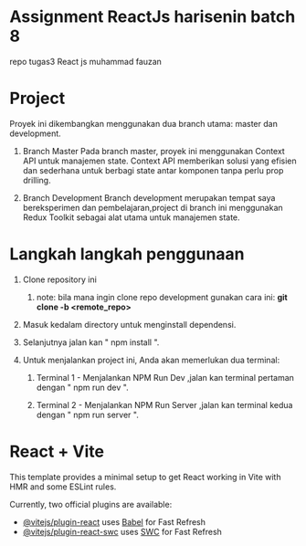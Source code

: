 # Assignment ReactJs harisenin batch 8
repo tugas3 React js muhammad fauzan 

# Project 
Proyek ini dikembangkan menggunakan dua branch utama: master dan development.

1. Branch Master
Pada branch master, proyek ini menggunakan Context API untuk manajemen state. Context API memberikan solusi yang efisien dan sederhana untuk berbagi state antar komponen tanpa perlu prop drilling.

2. Branch Development
Branch development merupakan tempat saya bereksperimen dan pembelajaran,project di branch ini menggunakan Redux Toolkit sebagai alat utama untuk manajemen state.

# Langkah langkah penggunaan 
1. Clone repository ini
   1.  note:
   bila mana ingin clone repo development gunakan cara ini: **git clone -b <branch> <remote_repo>**

2. Masuk kedalam directory untuk menginstall dependensi.
3. Selanjutnya jalan kan "  npm install ".
4. Untuk menjalankan project ini, Anda akan memerlukan dua terminal:
   1. Terminal 1 - Menjalankan NPM Run Dev
   ,jalan kan terminal pertaman dengan " npm run dev ".

   2. Terminal 2 - Menjalankan NPM Run Server
   ,jalan kan terminal kedua dengan " npm run server ".

# React + Vite

This template provides a minimal setup to get React working in Vite with HMR and some ESLint rules.

Currently, two official plugins are available:

- [@vitejs/plugin-react](https://github.com/vitejs/vite-plugin-react/blob/main/packages/plugin-react/README.md) uses [Babel](https://babeljs.io/) for Fast Refresh
- [@vitejs/plugin-react-swc](https://github.com/vitejs/vite-plugin-react-swc) uses [SWC](https://swc.rs/) for Fast Refresh

